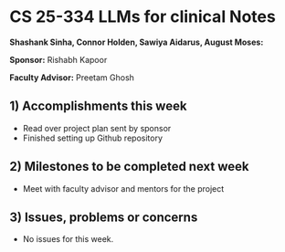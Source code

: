 # CS 25-334 LLMs for clinical Notes

**Shashank Sinha, Connor Holden, Sawiya Aidarus, August Moses:**

**Sponsor:** Rishabh Kapoor

**Faculty Advisor:** Preetam Ghosh

## 1) Accomplishments this week ##
   - Read over project plan sent by sponsor
   - Finished setting up Github repository

## 2) Milestones to be completed next week ##
   - Meet with faculty advisor and mentors for the project

## 3) Issues, problems or concerns ##
   - No issues for this week.
   


